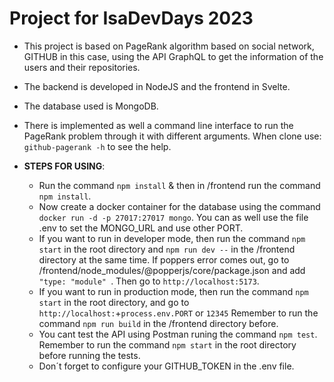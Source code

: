 # Project for IsaDevDays 2023
- This project is based on PageRank algorithm based on social network, GITHUB in this case, using the API GraphQL to get the information of the users and their repositories. 
- The backend is developed in NodeJS and the frontend in Svelte.
- The database used is MongoDB.
- There is implemented as well a command line interface to run the PageRank problem through it with different arguments. When clone use: `github-pagerank -h` to see the help.

- **STEPS FOR USING**:
    - Run the command `npm install` & then in /frontend run the command `npm install`.
    - Now create a docker container for the database using the command `docker run -d -p 27017:27017 mongo`. You can as well use the file .env to set the MONGO_URL and use other PORT.
    - If you want to run in developer mode, then run the command `npm start` in the root directory and `npm run dev --` in the /frontend directory at the same time. If poppers error comes out, go to /frontend/node_modules/@popperjs/core/package.json and add `"type: "module" `. Then go to `http://localhost:5173`.
    - If you want to run in production mode, then run the command `npm start` in the root directory, and go to `http://localhost:`+`process.env.PORT` or `12345` Remember to run the command `npm run build` in the /frontend directory before.
    - You cant test the API using Postman runing the command `npm test`. Remember to run the command `npm start` in the root directory before running the tests.
    - Don´t forget to configure your GITHUB_TOKEN in the .env file.





